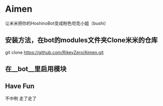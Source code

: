 # Aimen
让米米把你的HoshinoBot变成粉色坦克小姐（bushi）
## 安装方法，在bot的modules文件夹Clone米米的仓库

git clone https://github.com/RikeyZero/Aimen.git

## 在__bot__里启用模块

## Have Fun
不中咧
走了走了
